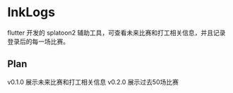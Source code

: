 # InkLogs
flutter 开发的 splatoon2 辅助工具，可查看未来比赛和打工相关信息，并且记录登录后的每一场比赛。

## Plan
v0.1.0 展示未来比赛和打工相关信息
v0.2.0 展示过去50场比赛

